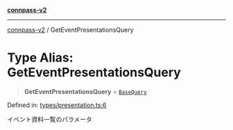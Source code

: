 [**connpass-v2**](../README.md)

***

[connpass-v2](../globals.md) / GetEventPresentationsQuery

# Type Alias: GetEventPresentationsQuery

> **GetEventPresentationsQuery** = [`BaseQuery`](BaseQuery.md)

Defined in: [types/presentation.ts:6](https://github.com/ryohidaka/node-connpass/blob/cdf29d22c097bb183dcf02717d3ac793e2330b09/src/types/presentation.ts#L6)

イベント資料一覧のパラメータ
